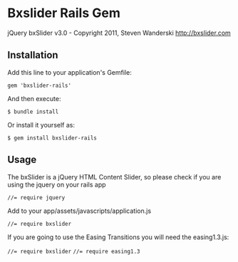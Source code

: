 # Bxslider Rails Gem

jQuery bxSlider v3.0 - Copyright 2011, Steven Wanderski
http://bxslider.com

## Installation

Add this line to your application's Gemfile:

    gem 'bxslider-rails'

And then execute:

    $ bundle install

Or install it yourself as:

    $ gem install bxslider-rails

## Usage

The bxSlider is a jQuery HTML Content Slider, so please check if you are using the jquery on your rails app

`` //= require jquery ``

Add to your app/assets/javascripts/application.js

`` //= require bxslider ``

If you are going to use the Easing Transitions you will need the easing1.3.js:

`` //= require bxslider ``
`` //= require easing1.3 ``

